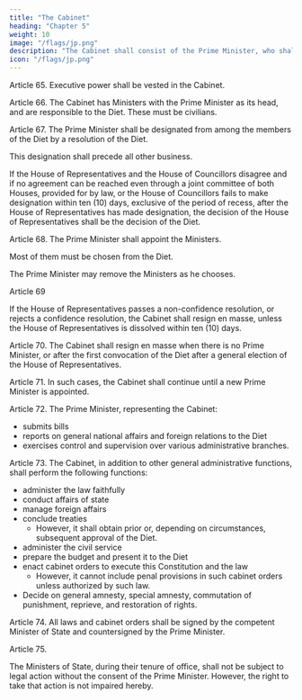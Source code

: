 ```yaml
---
title: "The Cabinet"
heading: "Chapter 5"
weight: 10
image: "/flags/jp.png"
description: "The Cabinet shall consist of the Prime Minister, who shall be its head, and other Ministers of State"
icon: "/flags/jp.png"
---
```



Article 65. Executive power shall be vested in the Cabinet. 

Article 66. The Cabinet has Ministers with the Prime Minister as its head, and are responsible to the Diet. These must be civilians.

Article 67. The Prime Minister shall be designated from among the members of the Diet by a resolution of the Diet. 

This designation shall precede all other business. 

If the House of Representatives and the House of Councillors disagree and if no agreement can be reached even through a joint committee of both Houses, provided for by law, or the House of Councillors fails to make designation within ten (10) days, exclusive of the period of recess, after the House of Representatives has made designation, the decision of the House of Representatives shall be the decision of the Diet. 


Article 68. The Prime Minister shall appoint the Ministers. 

Most of them must be chosen from the Diet. 

The Prime Minister may remove the Ministers as he chooses. 

Article 69

If the House of Representatives passes a non-confidence resolution, or rejects a confidence resolution, the Cabinet shall resign en masse, unless the House of Representatives is dissolved within ten (10) days. 

Article 70. The Cabinet shall resign en masse when there is no Prime Minister, or after the first convocation of the Diet after a general election of the House of Representatives. 

Article 71. In such cases, <!-- mentioned in the two preceding articles, --> the Cabinet shall continue until a new Prime Minister is appointed. 

Article 72. The Prime Minister, representing the Cabinet:
- submits bills
- reports on general national affairs and foreign relations to the Diet
- exercises control and supervision over various administrative branches. 


Article 73. The Cabinet, in addition to other general administrative functions, shall perform the following functions:
- administer the law faithfully
- conduct affairs of state
- manage foreign affairs
- conclude treaties 
  - However, it shall obtain prior or, depending on circumstances, subsequent approval of the Diet. 
- administer the civil service
- prepare the budget and present it to the Diet
- enact cabinet orders to execute this Constitution and the law 
  - However, it cannot include penal provisions in such cabinet orders unless authorized by such law. 
- Decide on general amnesty, special amnesty, commutation of punishment, reprieve, and restoration of rights. 

Article 74. All laws and cabinet orders shall be signed by the competent Minister of State and countersigned by the Prime Minister. 

Article 75. 

The Ministers of State, during their tenure of office, shall not be subject to legal action without the consent of the Prime Minister. However, the right to take that action is not impaired hereby. 
